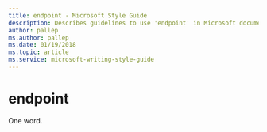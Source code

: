 ```yaml
---
title: endpoint - Microsoft Style Guide
description: Describes guidelines to use 'endpoint' in Microsoft documents.
author: pallep
ms.author: pallep
ms.date: 01/19/2018
ms.topic: article
ms.service: microsoft-writing-style-guide
---
```


# endpoint

One word.
